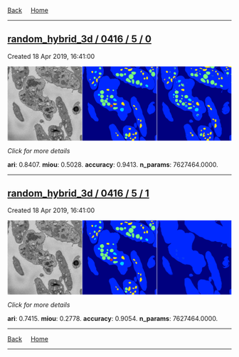 
[Back](..)&nbsp;&nbsp;&nbsp;&nbsp;&nbsp;[Home](https://leapmanlab.github.io/snapshots)

---

<div class="summary"><a href="0"><h2>random_hybrid_3d / 0416 / 5 / 0</h2></a><p>Created 18 Apr 2019, 16:41:00
</p><a href="0"><img src="0/media/summary.png" align="center"></a><p>
<i>Click for more details</i>
</p></div>

**ari**: 0.8407. **miou**: 0.5028. **accuracy**: 0.9413. **n_params**: 7627464.0000. 

---

<div class="summary"><a href="1"><h2>random_hybrid_3d / 0416 / 5 / 1</h2></a><p>Created 18 Apr 2019, 16:41:00
</p><a href="1"><img src="1/media/summary.png" align="center"></a><p>
<i>Click for more details</i>
</p></div>

**ari**: 0.7415. **miou**: 0.2778. **accuracy**: 0.9054. **n_params**: 7627464.0000. 

---

[Back](..)&nbsp;&nbsp;&nbsp;&nbsp;&nbsp;[Home](https://leapmanlab.github.io/snapshots)

---